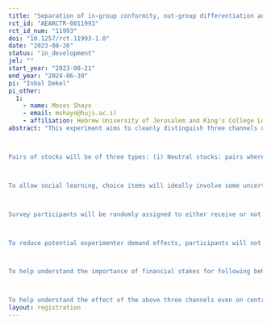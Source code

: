 ```yaml
---
title: "Separation of in-group conformity, out-group differentiation and social learning (Experiment 3)"
rct_id: "AEARCTR-0011993"
rct_id_num: "11993"
doi: "10.1257/rct.11993-1.0"
date: "2023-08-26"
status: "in_development"
jel: ""
start_year: "2023-08-21"
end_year: "2024-06-30"
pi: "Inbal Dekel"
pi_other:
  1:
    - name: Moses Shayo
    - email: mshayo@huji.ac.il
    - affiliation: Hebrew University of Jerusalem and King's College London
abstract: "This experiment aims to cleanly distinguish three channels of social influence: (1) conformity to in-group norms, (2) differentiation from out-group norms, and (3) social learning. It will examine the relative importance of the three channels under different settings, and use that distinction to help clarify how norms change. To this end, Indian participants (primarily from Uttar Pradesh) and Pakistani participants will be recruited from large Internet panels. Participants will be asked to privately make a series of binary choices. One set of choices will involve choosing one stock from a given pair, where the participant’s payoff depends on the subsequent performance of the stocks. Stakes will be substantial, on the order of a daily wage, and will vary across participants. Participants will also be asked for their opinions on a variety of social and economic issues. 

Pairs of stocks will be of three types: (i) Neutral stocks: pairs where both stocks are of firms based in the USA. (ii) National stocks, same country: pairs where both stocks are of firms based in one of the two surveyed countries, either India or Pakistan, and where company names clearly indicate that they are based in that specific country. Thus, nationality is made more salient, and in addition, participants from the relevant companies’ country are likely to be perceived as having more stock-related knowledge. (iii) National stocks, different countries: pairs where one stock is of a firm based in India, and the other stock is of a firm based in Pakistan. This will allow testing for home (ingroup) bias in stock picking, and examine how this bias interacts with ingroup conformity, outgroup differentiation and learning.  

To allow social learning, choice items will ideally involve some uncertainty about their intrinsic value. Items will be selected based on preliminary surveys in both countries, and to the extent possible will be chosen to reduce preexisting cross-country differences in dispositions, and beliefs about group norms. In addition, some items will be selected from the World Values Survey (WVS), based on surveys already conducted in India and Pakistan. Items will be chosen to reduce as much as possible preexisting cross-country differences in dispositions and group norms.

Survey participants will be randomly assigned to either receive or not receive information about the choices of previous participants. Those who receive social information will be matched with a random sample from each nationality group participating in the preliminary surveys (or, as appropriate, the WVS). Before making each choice, they will be informed of the descriptive norms prevailing in the samples of nationality groups assigned to them. Comparing the choices of survey participants observing different (or no) combinations of in-group and out-group norms, will allow us to disentangle the three channels of social influence. 

To reduce potential experimenter demand effects, participants will not be told that this is a study about group norms or group behavior, and will not be asked about their attachment to the groups prior to making their choices. They will only be informed that this is part of an international study, that they will be given information on choices made by participants in studies that were already conducted in two countries, and that they would be informed about where these previous studies were conducted. 

To help understand the importance of financial stakes for following behavior, we will vary the stakes in the stock choices across participants. 

To help understand the effect of the above three channels even on central, and possibly deeply-held, views and opinions, we will include in this study questions from the WVS. Unlike policies chosen from our own preliminary survey, the perceptions of social norms in these matters will not be tightly controlled by the experimenter, and may not be significantly affected by the social information we provide. Participants may also be less uncertain about their views on such matters, and hence less likely to rely on the information we provide. Nonetheless, it is of interest to study whether any of the above three channels can be detected using our methodology even for such issues. "
layout: registration
---
```


